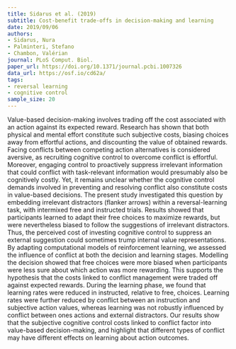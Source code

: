 ```yaml
---
title: Sidarus et al. (2019)
subtitle: Cost-benefit trade-offs in decision-making and learning
date: 2019/09/06
authors:
- Sidarus, Nura
- Palminteri, Stefano
- Chambon, Valérian
journal: PLoS Comput. Biol.
paper_url: https://doi.org/10.1371/journal.pcbi.1007326
data_url: https://osf.io/cd62a/
tags:
- reversal learning
- cognitive control
sample_size: 20
---
```


Value-based decision-making involves trading off the cost associated with an action against its expected reward. Research has shown that both physical and mental effort constitute such subjective costs, biasing choices away from effortful actions, and discounting the value of obtained rewards. Facing conflicts between competing action alternatives is considered aversive, as recruiting cognitive control to overcome conflict is effortful. Moreover, engaging control to proactively suppress irrelevant information that could conflict with task-relevant information would presumably also be cognitively costly. Yet, it remains unclear whether the cognitive control demands involved in preventing and resolving conflict also constitute costs in value-based decisions. The present study investigated this question by embedding irrelevant distractors (flanker arrows) within a reversal-learning task, with intermixed free and instructed trials. Results showed that participants learned to adapt their free choices to maximize rewards, but were nevertheless biased to follow the suggestions of irrelevant distractors. Thus, the perceived cost of investing cognitive control to suppress an external suggestion could sometimes trump internal value representations. By adapting computational models of reinforcement learning, we assessed the influence of conflict at both the decision and learning stages. Modelling the decision showed that free choices were more biased when participants were less sure about which action was more rewarding. This supports the hypothesis that the costs linked to conflict management were traded off against expected rewards. During the learning phase, we found that learning rates were reduced in instructed, relative to free, choices. Learning rates were further reduced by conflict between an instruction and subjective action values, whereas learning was not robustly influenced by conflict between ones actions and external distractors. Our results show that the subjective cognitive control costs linked to conflict factor into value-based decision-making, and highlight that different types of conflict may have different effects on learning about action outcomes.
